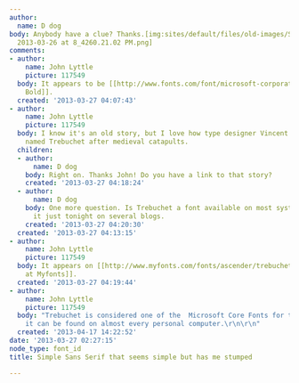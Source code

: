 ```yaml
---
author:
  name: D dog
body: Anybody have a clue? Thanks.[img:sites/default/files/old-images/Screen Shot
  2013-03-26 at 8_4260.21.02 PM.png]
comments:
- author:
    name: John Lyttle
    picture: 117549
  body: It appears to be [[http://www.fonts.com/font/microsoft-corporation/trebuchet/family|Trebuchet
    Bold]].
  created: '2013-03-27 04:07:43'
- author:
    name: John Lyttle
    picture: 117549
  body: I know it's an old story, but I love how type designer Vincent Connare comically
    named Trebuchet after medieval catapults.
  children:
  - author:
      name: D dog
    body: Right on. Thanks John! Do you have a link to that story?
    created: '2013-03-27 04:18:24'
  - author:
      name: D dog
    body: One more question. Is Trebuchet a font available on most systems? I've noticed
      it just tonight on several blogs.
    created: '2013-03-27 04:20:30'
  created: '2013-03-27 04:13:15'
- author:
    name: John Lyttle
    picture: 117549
  body: It appears on [[http://www.myfonts.com/fonts/ascender/trebuchet/|this page
    at Myfonts]].
  created: '2013-03-27 04:19:44'
- author:
    name: John Lyttle
    picture: 117549
  body: "Trebuchet is considered one of the  Microsoft Core Fonts for the Web so yes:
    it can be found on almost every personal computer.\r\n\r\n"
  created: '2013-04-17 14:22:52'
date: '2013-03-27 02:27:15'
node_type: font_id
title: Simple Sans Serif that seems simple but has me stumped

---
```

